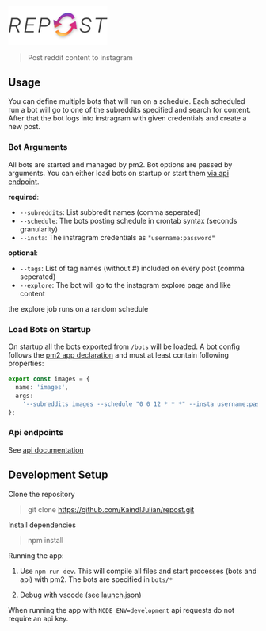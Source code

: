 <p>
<img src="/media/logo.svg" width="200px">
</p>

> Post reddit content to instagram

## Usage

You can define multiple bots that will run on a schedule. Each scheduled run a bot will go to one of the subreddits specified and search for content. After that the bot logs into instragram with given credentials and create a new post.

### Bot Arguments

All bots are started and managed by pm2. Bot options are passed by arguments. You can either load bots on startup or start them [via api endpoint](https://ig-repost-bot.herokuapp.com/documentation/static/index.html#/bot/post_api_bot).

**required**:

- `--subreddits`: List subbredit names (comma seperated)
- `--schedule`: The bots posting schedule in crontab syntax (seconds granularity)
- `--insta`: The instragram credentials as `"username:password"`

**optional**:

- `--tags`: List of tag names (without #) included on every post (comma seperated)
- `--explore`: The bot will go to the instagram explore page and like content

the explore job runs on a random schedule

### Load Bots on Startup

On startup all the bots exported from `/bots` will be loaded. A bot config follows the [pm2 app declaration](https://pm2.keymetrics.io/docs/usage/application-declaration/#javascript-format) and must at least contain following properties:

```ts
export const images = {
  name: 'images',
  args:
    '--subreddits images --schedule "0 0 12 * * *" --insta username:password',
};
```

### Api endpoints

See [api documentation](https://ig-repost-bot.herokuapp.com/documentation)

## Development Setup

Clone the repository

> git clone https://github.com/KaindlJulian/repost.git

Install dependencies

> npm install

Running the app:

1. Use `npm run dev`. This will compile all files and start processes (bots and api) with pm2. The bots are specified in `bots/*`

2. Debug with vscode (see [launch.json](.vscode/launch.json))

When running the app with `NODE_ENV=development` api requests do not require an api key.
